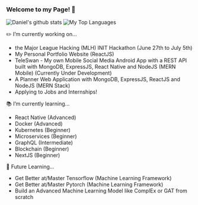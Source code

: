 ### Welcome to my Page! 👋
![Daniel's github stats](https://github-readme-stats.vercel.app/api?username=DNofulla&count_private=true&theme=algolia&border_color=5ECF76)
![My Top Languages](https://github-readme-stats.vercel.app/api/top-langs/?username=DNofulla&layout=compact&count_private=true&langs_count=10&theme=algolia&border_color=5ECF76&hide=HTML)

✏️ I’m currently working on...
  - the Major League Hacking (MLH) INIT Hackathon (June 27th to July 5th)
  - My Personal Portfolio Website (ReactJS)
  - TeleSwan - My own Mobile Social Media Android App with a REST API built with MongoDB, ExpressJS, React Native and NodeJS (MERN Mobile) (Currently Under Development)
  - A Planner Web Application with MongoDB, ExpressJS, ReactJS and NodeJS (MERN Stack) 
  - Applying to Jobs and Internships!

📚 I’m currently learning... 
  - React Native (Advanced)
  - Docker (Advanced)
  - Kubernetes (Beginner)
  - Microservices (Beginner)
  - GraphQL (Intermediate)
  - Blockchain (Beginner)
  - NextJS (Beginner)

📆 Future Learning...
  - Get Better at/Master Tensorflow (Machine Learning Framework)
  - Get Better at/Master Pytorch (Machine Learning Framework)
  - Build an Advanced Machine Learning Model like ComplEx or GAT from scratch
